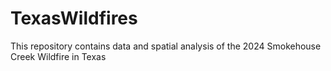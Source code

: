 # TexasWildfires
This repository contains data and spatial analysis of the 2024 Smokehouse Creek Wildfire in Texas
